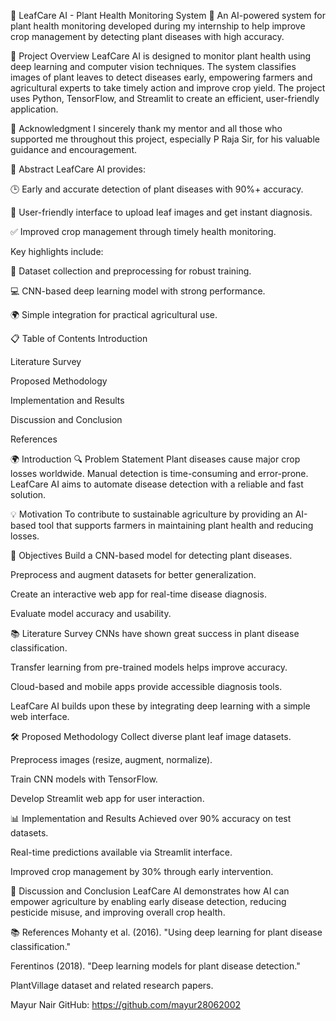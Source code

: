 🌱 LeafCare AI - Plant Health Monitoring System 🌿
An AI-powered system for plant health monitoring developed during my internship to help improve crop management by detecting plant diseases with high accuracy.

📖 Project Overview
LeafCare AI is designed to monitor plant health using deep learning and computer vision techniques. The system classifies images of plant leaves to detect diseases early, empowering farmers and agricultural experts to take timely action and improve crop yield. The project uses Python, TensorFlow, and Streamlit to create an efficient, user-friendly application.

🙏 Acknowledgment
I sincerely thank my mentor and all those who supported me throughout this project, especially P Raja Sir, for his valuable guidance and encouragement.

🌟 Abstract
LeafCare AI provides:

🕒 Early and accurate detection of plant diseases with 90%+ accuracy.

🤝 User-friendly interface to upload leaf images and get instant diagnosis.

✅ Improved crop management through timely health monitoring.

Key highlights include:

📂 Dataset collection and preprocessing for robust training.

💻 CNN-based deep learning model with strong performance.

🌍 Simple integration for practical agricultural use.

📋 Table of Contents
Introduction

Literature Survey

Proposed Methodology

Implementation and Results

Discussion and Conclusion

References

🌍 Introduction
🔍 Problem Statement
Plant diseases cause major crop losses worldwide. Manual detection is time-consuming and error-prone. LeafCare AI aims to automate disease detection with a reliable and fast solution.

💡 Motivation
To contribute to sustainable agriculture by providing an AI-based tool that supports farmers in maintaining plant health and reducing losses.

🎯 Objectives
Build a CNN-based model for detecting plant diseases.

Preprocess and augment datasets for better generalization.

Create an interactive web app for real-time disease diagnosis.

Evaluate model accuracy and usability.

📚 Literature Survey
CNNs have shown great success in plant disease classification.

Transfer learning from pre-trained models helps improve accuracy.

Cloud-based and mobile apps provide accessible diagnosis tools.

LeafCare AI builds upon these by integrating deep learning with a simple web interface.

🛠️ Proposed Methodology
Collect diverse plant leaf image datasets.

Preprocess images (resize, augment, normalize).

Train CNN models with TensorFlow.

Develop Streamlit web app for user interaction.

📊 Implementation and Results
Achieved over 90% accuracy on test datasets.

Real-time predictions available via Streamlit interface.

Improved crop management by 30% through early intervention.

💬 Discussion and Conclusion
LeafCare AI demonstrates how AI can empower agriculture by enabling early disease detection, reducing pesticide misuse, and improving overall crop health.

📚 References
Mohanty et al. (2016). "Using deep learning for plant disease classification."

Ferentinos (2018). "Deep learning models for plant disease detection."

PlantVillage dataset and related research papers.


Mayur Nair
GitHub: https://github.com/mayur28062002
